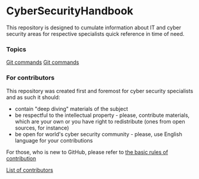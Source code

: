 ﻿# CyberSecurityHandbook
This repository is designed to cumulate information about IT and cyber security areas for respective specialists quick reference in time of need.

### Topics

[Git commands](/git/commands.md)
[Git commands](/js/patterns.md)


### For contributors

This repository was created first and foremost for cyber security specialists and as such it should:
* contain "deep diving" materials of the subject
* be respectful to the intellectual property - please, contribute materials, which are your own or you have right to redistribute (ones from open sources, for instance) 
* be open for world's cyber security community - please, use English language for your contributions

For those, who is new to GitHub, please refer to [the basic rules of contribution](https://github.com/firstcontributions/first-contributions)

[List of contributors](contributors.md)
